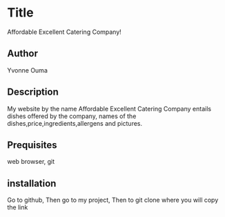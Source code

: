 # Title
Affordable Excellent Catering Company!
## Author
Yvonne Ouma
## Description
My website by the name Affordable Excellent Catering Company entails dishes offered by the company, names of the dishes,price,ingredients,allergens and pictures.
## Prequisites
web browser,
git
## installation
Go to github,
Then go to my project,
Then to git clone where you will copy the link
